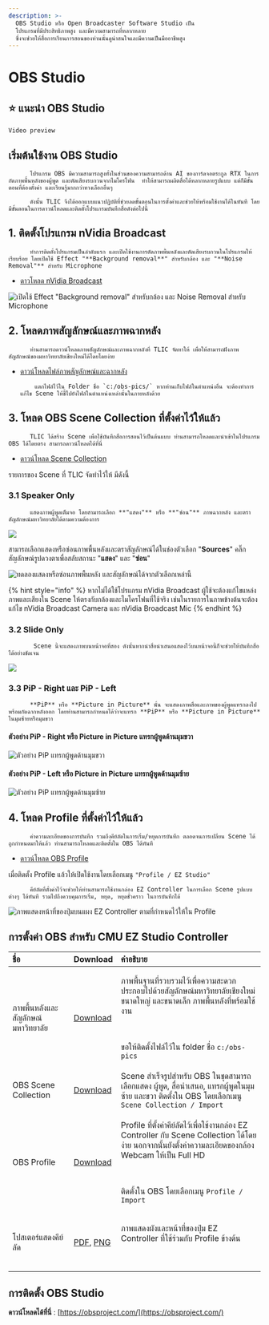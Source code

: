 ```yaml
---
description: >-
  OBS Studio หรือ Open Broadcaster Software Studio เป็น
  โปรแกรมที่มีประสิทธิภาพสูง และมีความสามารถที่หลากหลาย
  ซึ่งจะช่วยให้สื่อการเรียนการสอนของท่านนั้นดูน่าสนใจและมีความเป็นมืออาชีพสูง
---
```


# OBS Studio

## ⭐ แนะนำ OBS Studio

```text
Video preview
```

## เริ่มต้นใช้งาน OBS Studio

          โปรแกรม OBS มีความสามารถสูงทั้งในส่วนของความสามารถด้าน AI ของการ์ดจอตระกูล RTX ในการกัดภาพพื้นหลังของผู้พูด และตัดเสียงรบกวนจากไมโครโฟน  ทำให้สามารถผลิตสื่อได้หลากหลายรูปแบบ แต่ก็มีขั้นตอนที่ต้องตั้งค่า และเรียนรู้มากกว่าทางเลือกอื่นๆ  

          ดังนั้น TLIC จึงได้ออกแบบแนวปฏิบัติที่ช่วยลดขั้นตอนในการตั้งค่าและช่วยให้พร้อมใช้งานได้ในทันที โดยมีขั้นตอนในการดาวน์โหลดและติดตั้งโปรแกรมบันทึกสื่อดังต่อไปนี้

## 1. ติดตั้งโปรแกรม nVidia Broadcast  <a id="1-nvidia-broadcast"></a>

          ทำการติดตั้งโปรแกรมเป็นลำดับแรก และเปิดใช้งานการตัดภาพพื้นหลังและตัดเสียงรบกวนในโปรแกรมให้เรียบร้อย โดยเปิดใช้ Effect "**Background removal**" สำหรับกล้อง และ "**Noise Removal"** สำหรับ Microphone

* [ดาวโหลด nVidia Broadcast]()

![&#xE40;&#xE1B;&#xE34;&#xE14;&#xE43;&#xE0A;&#xE49; Effect &quot;Background removal&quot; &#xE2A;&#xE33;&#xE2B;&#xE23;&#xE31;&#xE1A;&#xE01;&#xE25;&#xE49;&#xE2D;&#xE07; &#xE41;&#xE25;&#xE30; Noise Removal &#xE2A;&#xE33;&#xE2B;&#xE23;&#xE31;&#xE1A; Microphone](https://gblobscdn.gitbook.com/assets%2F-MacQbJEhin4rokH3Cup%2F-Mb11GznRqeEU6YNCfJ6%2F-Mb196R_9s-ua9mG_y8R%2Fimage.png?alt=media&token=5f7e7af3-16e8-4757-a617-d0847b11c8e6)

## 2. โหลดภาพสัญลักษณ์และภาพฉากหลัง <a id="2"></a>

          ท่านสามารถดาวน์โหลดภาพสัญลักษณ์และภาพฉากหลังที่ TLIC จัดหาให้ เพื่อให้สามารถฝังภาพสัญลักษณ์ของมหาวิทยาลัยเชียงใหม่ได้โดยโดยง่าย

* [ดาวน์โหลดไฟล์ภาพสัญลักษณ์และฉากหลัง]()

          แตกไฟล์ไว้ใน Folder ชื่อ `c:/obs-pics/` หากท่านเก็บไฟล์ในตำแหน่งอื่น จะต้องทำการแก้ไข Scene ให้ชี้ไปยังไฟล์ในตำแหน่งเหล่านั้นในภายหลังด้วย

## 3. โหลด OBS Scene Collection ที่ตั้งค่าไว้ให้แล้ว <a id="3-obs-scene-collection"></a>

          TLIC ได้สร้าง Scene เพื่อใช้บันทึกสื่อการสอนไว้เป็นต้นแบบ ท่านสามารถโหลดและนำเข้าในโปรแกรม OBS ได้โดยตรง สามารถดาวน์โหลดได้ที่นี่

* [ดาวน์โหลด Scene Collection]()

รายการของ Scene ที่ TLIC จัดทำไว้ให้ มีดังนี้

### 3.1 Speaker Only <a id="3-1-speaker-only"></a>

          แสดงภาพผู้พูดเต็มจอ โดยสามารถเลือก **"แสดง"** หรือ **"ซ่อน"** ภาพฉากหลัง และตราสัญลักษณ์มหาวิทยาลัยได้ตามความต้องการ

![](https://gblobscdn.gitbook.com/assets%2F-MacQbJEhin4rokH3Cup%2F-Mb11GznRqeEU6YNCfJ6%2F-Mb17aADETL0Q1x12NGm%2Fimage.png?alt=media&token=bd8a1c35-c694-4263-b00a-c3f312fad088)

สามารถเลือกแสดงหรือซ่อนภาพพื้นหลังและตราสัญลักษณ์ได้ในช่องตัวเลือก "**Sources**" คลิ๊กสัญลักษณ์รูปดวงตาเพื่อสลับสถานะ "**แสดง**" และ "**ซ่อน**"

![&#xE17;&#xE14;&#xE25;&#xE2D;&#xE07;&#xE41;&#xE2A;&#xE14;&#xE07;&#xE2B;&#xE23;&#xE37;&#xE2D;&#xE0B;&#xE48;&#xE2D;&#xE19;&#xE20;&#xE32;&#xE1E;&#xE1E;&#xE37;&#xE49;&#xE19;&#xE2B;&#xE25;&#xE31;&#xE07; &#xE41;&#xE25;&#xE30;&#xE2A;&#xE31;&#xE0D;&#xE25;&#xE31;&#xE01;&#xE29;&#xE13;&#xE4C;&#xE44;&#xE14;&#xE49;&#xE08;&#xE32;&#xE01;&#xE15;&#xE31;&#xE27;&#xE40;&#xE25;&#xE37;&#xE2D;&#xE01;&#xE40;&#xE2B;&#xE25;&#xE48;&#xE32;&#xE19;&#xE35;&#xE49;](https://gblobscdn.gitbook.com/assets%2F-MacQbJEhin4rokH3Cup%2F-Mb11GznRqeEU6YNCfJ6%2F-Mb17sgOT2jt9iEkaOzR%2Fimage.png?alt=media&token=d7cc43c1-3897-40aa-99d9-027feadc5327)

{% hint style="info" %}
หากไม่ได้ใช้โปรแกรม nVidia Broadcast ผู้ใช้จะต้องแก้ไขแหล่งภาพและเสียงใน Scene ให้ตรงกับกล้องและไมโครโฟนที่ใช้จริง เช่นในรายการในภาพข้างต้นจะต้องแก้ไข nVidia Broadcast Camera และ nVidia Broadcast Mic 
{% endhint %}

### 3.2 Slide Only <a id="3-2-slide-only"></a>

           Scene นี้จะแสดงภาพบนหน้าจอที่สอง ดังนั้นหากนำสื่อนำเสนอแสดงไว้บนหน้าจอนี้ก็จะช่วยให้บันทึกสื่อได้อย่างชัดเจน

![](https://gblobscdn.gitbook.com/assets%2F-MacQbJEhin4rokH3Cup%2F-Mb11GznRqeEU6YNCfJ6%2F-Mb16gyAG2aVPwW3o0im%2Fimage.png?alt=media&token=201bd04c-aa78-4a5a-a507-4ebdffaa9630)

### 3.3 PiP - Right และ PiP - Left <a id="3-3-pip-right-pip-left"></a>

          **PiP** หรือ **Picture in Picture** นั้น จะแสดงภาพสื่อและภาพของผู้พูดแทรกลงไปพร้อมกัดฉากหลังออก โดยท่านสามารถกำหนดได้ว่าจะแทรก **PiP** หรือ **Picture in Picture** ในมุมซ้ายหรือมุมขวา 

#### ตัวอย่าง  PiP - Right หรือ **Picture in Picture** แทรกผู้พูดด้านมุมขวา

![&#xE15;&#xE31;&#xE27;&#xE2D;&#xE22;&#xE48;&#xE32;&#xE07; PiP &#xE41;&#xE17;&#xE23;&#xE01;&#xE1C;&#xE39;&#xE49;&#xE1E;&#xE39;&#xE14;&#xE14;&#xE49;&#xE32;&#xE19;&#xE21;&#xE38;&#xE21;&#xE02;&#xE27;&#xE32;](https://gblobscdn.gitbook.com/assets%2F-MacQbJEhin4rokH3Cup%2F-Mb19JFcF2zQ-45d-mbE%2F-Mb19vyL8voQQPoYnGZT%2Fimage.png?alt=media&token=a90e3041-d919-4eba-9ca7-da846a8a9a54)

#### ตัวอย่าง  PiP - Left หรือ **Picture in Picture** แทรกผู้พูดด้านมุมซ้าย

![&#xE15;&#xE31;&#xE27;&#xE2D;&#xE22;&#xE48;&#xE32;&#xE07; PiP &#xE41;&#xE17;&#xE23;&#xE01;&#xE1C;&#xE39;&#xE49;&#xE1E;&#xE39;&#xE14;&#xE14;&#xE49;&#xE32;&#xE19;&#xE21;&#xE38;&#xE21;&#xE0B;&#xE49;&#xE32;&#xE22;](https://gblobscdn.gitbook.com/assets%2F-MacQbJEhin4rokH3Cup%2F-Mb19JFcF2zQ-45d-mbE%2F-Mb1ADdbdhZFR8cR6xqg%2Fimage.png?alt=media&token=12f51364-116a-4c09-af95-0a2bdd97baa7)

## 4. โหลด Profile ที่ตั้งค่าไว้ให้แล้ว <a id="4-profile"></a>

          ค่าความละเอียดของการบันทึก รวมถึงคีย์ลัดในการเริ่ม/หยุดการบันทึก ตลอดจนการเปลี่ยน Scene ได้ถูกกำหนดมาให้แล้ว ท่านสามารถโหลดและติดตั้งใน OBS ได้ทันที

* [ดาวน์โหลด OBS Profile ]()

เมื่อติดตั้ง Profile แล้วให้เปิดใช้งานโดยเลือกเมนู `"Profile / EZ Studio"`

          คีย์ลัดที่ตั้งค่าไว้จะช่วยให้ท่านสามารถใช้งานกล่อง EZ Controller ในการเลือก Scene รูปแบบต่างๆ ได้ทันที รวมไปถึงควบคุมการเริ่ม, หยุด, หยุดชั่วคราว ในการบันทึกได้

![&#xE20;&#xE32;&#xE1E;&#xE41;&#xE2A;&#xE14;&#xE07;&#xE2B;&#xE19;&#xE49;&#xE32;&#xE17;&#xE35;&#xE48;&#xE02;&#xE2D;&#xE07;&#xE1B;&#xE38;&#xE48;&#xE21;&#xE1A;&#xE19;&#xE41;&#xE1C;&#xE07; EZ Controller &#xE15;&#xE32;&#xE21;&#xE17;&#xE35;&#xE48;&#xE01;&#xE33;&#xE2B;&#xE19;&#xE14;&#xE44;&#xE27;&#xE49;&#xE43;&#xE2B;&#xE49;&#xE43;&#xE19; Profile](https://gblobscdn.gitbook.com/assets%2F-MacQbJEhin4rokH3Cup%2F-Mb1B61xAkZ_u3NFpZm4%2F-Mb1DaL15vKIiaRm5bhf%2Fimage.png?alt=media&token=1dfb3743-4d9d-40a2-b03b-9b534ada7330)

## การตั้งค่า OBS สำหรับ CMU EZ Studio Controller <a id="obs-ez-studio"></a>

<table>
  <thead>
    <tr>
      <th style="text-align:left">&#xE0A;&#xE37;&#xE48;&#xE2D;</th>
      <th style="text-align:left">Download</th>
      <th style="text-align:left">&#xE04;&#xE33;&#xE2D;&#xE18;&#xE34;&#xE1A;&#xE32;&#xE22;</th>
    </tr>
  </thead>
  <tbody>
    <tr>
      <td style="text-align:left">&#xE20;&#xE32;&#xE1E;&#xE1E;&#xE37;&#xE49;&#xE19;&#xE2B;&#xE25;&#xE31;&#xE07;&#xE41;&#xE25;&#xE30;&#xE2A;&#xE31;&#xE0D;&#xE25;&#xE31;&#xE01;&#xE29;&#xE13;&#xE4C;&#xE21;&#xE2B;&#xE32;&#xE27;&#xE34;&#xE17;&#xE22;&#xE32;&#xE25;&#xE31;&#xE22;</td>
      <td
      style="text-align:left"><a href="https://o365cmu-my.sharepoint.com/personal/arnan_s_cmu_ac_th1/_layouts/15/onedrive.aspx?id=%2Fpersonal%2Farnan%5Fs%5Fcmu%5Fac%5Fth1%2FDocuments%2FITSC%2FTLIC%2FEz%20Studio%2FOBS%20Settings%2Fobs%2Dpics%2Ezip&amp;parent=%2Fpersonal%2Farnan%5Fs%5Fcmu%5Fac%5Fth1%2FDocuments%2FITSC%2FTLIC%2FEz%20Studio%2FOBS%20Settings&amp;originalPath=aHR0cHM6Ly9vMzY1Y211LW15LnNoYXJlcG9pbnQuY29tLzp1Oi9nL3BlcnNvbmFsL2FybmFuX3NfY211X2FjX3RoMS9FY3Y2cG4yZExIbE9wQXJsQWYtMXJCY0JJc3FFVXJ6YklRZ2VtWW5VdDN3OU9nP3J0aW1lPTFWUmRkZzhyMlVn">Download</a>
        </td>
        <td style="text-align:left">
          <p>&#xE20;&#xE32;&#xE1E;&#xE1E;&#xE37;&#xE49;&#xE19;&#xE10;&#xE32;&#xE19;&#xE17;&#xE35;&#xE48;&#xE23;&#xE27;&#xE1A;&#xE23;&#xE27;&#xE21;&#xE44;&#xE27;&#xE49;&#xE40;&#xE1E;&#xE37;&#xE48;&#xE2D;&#xE04;&#xE27;&#xE32;&#xE21;&#xE2A;&#xE30;&#xE14;&#xE27;&#xE01;
            &#xE1B;&#xE23;&#xE30;&#xE01;&#xE2D;&#xE1A;&#xE44;&#xE1B;&#xE14;&#xE49;&#xE27;&#xE22;&#xE2A;&#xE31;&#xE0D;&#xE25;&#xE31;&#xE01;&#xE29;&#xE13;&#xE4C;&#xE21;&#xE2B;&#xE32;&#xE27;&#xE34;&#xE17;&#xE22;&#xE32;&#xE25;&#xE31;&#xE22;&#xE40;&#xE0A;&#xE35;&#xE22;&#xE07;&#xE43;&#xE2B;&#xE21;&#xE48;
            &#xE02;&#xE19;&#xE32;&#xE14;&#xE43;&#xE2B;&#xE0D;&#xE48; &#xE41;&#xE25;&#xE30;&#xE02;&#xE19;&#xE32;&#xE14;&#xE40;&#xE25;&#xE47;&#xE01;
            &#xE20;&#xE32;&#xE1E;&#xE1E;&#xE37;&#xE49;&#xE19;&#xE2B;&#xE25;&#xE31;&#xE07;&#xE17;&#xE35;&#xE48;&#xE1E;&#xE23;&#xE49;&#xE2D;&#xE21;&#xE43;&#xE0A;&#xE49;&#xE07;&#xE32;&#xE19;</p>
          <p>&#x200B;</p>
          <p>&#xE02;&#xE2D;&#xE43;&#xE2B;&#xE49;&#xE15;&#xE34;&#xE14;&#xE15;&#xE31;&#xE49;&#xE07;&#xE44;&#xE1F;&#xE25;&#xE4C;&#xE44;&#xE27;&#xE49;&#xE43;&#xE19;
            folder &#xE0A;&#xE37;&#xE48;&#xE2D; <code>c:/obs-pics</code>
          </p>
        </td>
    </tr>
    <tr>
      <td style="text-align:left">OBS Scene Collection</td>
      <td style="text-align:left"><a href="https://o365cmu-my.sharepoint.com/personal/arnan_s_cmu_ac_th1/_layouts/15/onedrive.aspx?id=%2Fpersonal%2Farnan%5Fs%5Fcmu%5Fac%5Fth1%2FDocuments%2FITSC%2FTLIC%2FEz%20Studio%2FOBS%20Settings%2FTLIC%5FEZ%5FStudio%2Ejson&amp;parent=%2Fpersonal%2Farnan%5Fs%5Fcmu%5Fac%5Fth1%2FDocuments%2FITSC%2FTLIC%2FEz%20Studio%2FOBS%20Settings&amp;originalPath=aHR0cHM6Ly9vMzY1Y211LW15LnNoYXJlcG9pbnQuY29tLzp1Oi9nL3BlcnNvbmFsL2FybmFuX3NfY211X2FjX3RoMS9FZWJhM21lTGJONUJwX3NTeWtzRGdmSUJhb19kWWJsS01IVkVYVG5MUVdnZi1BP3J0aW1lPTFIeXVTcFlwMlVn">Download</a>
      </td>
      <td style="text-align:left">Scene &#xE2A;&#xE33;&#xE40;&#xE23;&#xE47;&#xE08;&#xE23;&#xE39;&#xE1B;&#xE2A;&#xE33;&#xE2B;&#xE23;&#xE31;&#xE1A;
        OBS &#xE43;&#xE19;&#xE0A;&#xE38;&#xE14;&#xE2A;&#xE32;&#xE21;&#xE32;&#xE23;&#xE16;&#xE40;&#xE25;&#xE37;&#xE2D;&#xE01;&#xE41;&#xE2A;&#xE14;&#xE07;
        &#xE1C;&#xE39;&#xE49;&#xE1E;&#xE39;&#xE14;, &#xE2A;&#xE37;&#xE48;&#xE2D;&#xE19;&#xE33;&#xE40;&#xE2A;&#xE19;&#xE2D;,
        &#xE41;&#xE17;&#xE23;&#xE01;&#xE1C;&#xE39;&#xE49;&#xE1E;&#xE39;&#xE14;&#xE43;&#xE19;&#xE21;&#xE38;&#xE21;&#xE0B;&#xE49;&#xE32;&#xE22;
        &#xE41;&#xE25;&#xE30;&#xE02;&#xE27;&#xE32; &#xE15;&#xE34;&#xE14;&#xE15;&#xE31;&#xE49;&#xE07;&#xE43;&#xE19;
        OBS &#xE42;&#xE14;&#xE22;&#xE40;&#xE25;&#xE37;&#xE2D;&#xE01;&#xE40;&#xE21;&#xE19;&#xE39; <code>Scene Collection / Import</code>
      </td>
    </tr>
    <tr>
      <td style="text-align:left">OBS Profile</td>
      <td style="text-align:left"><a href="https://o365cmu-my.sharepoint.com/personal/arnan_s_cmu_ac_th1/_layouts/15/onedrive.aspx?id=%2Fpersonal%2Farnan%5Fs%5Fcmu%5Fac%5Fth1%2FDocuments%2FITSC%2FTLIC%2FEz%20Studio%2FOBS%20Settings%2FEZ%5FStudio%5FProfile%2Ezip&amp;parent=%2Fpersonal%2Farnan%5Fs%5Fcmu%5Fac%5Fth1%2FDocuments%2FITSC%2FTLIC%2FEz%20Studio%2FOBS%20Settings&amp;originalPath=aHR0cHM6Ly9vMzY1Y211LW15LnNoYXJlcG9pbnQuY29tLzp1Oi9nL3BlcnNvbmFsL2FybmFuX3NfY211X2FjX3RoMS9FYlh2NFlpOUlzMVBvMzlyT2E1TWVTNEIwS2pQX2VLZ01vRVZtWGxudDNtZ2N3P3J0aW1lPUlIMTRVNVlwMlVn">Download</a>
      </td>
      <td style="text-align:left">
        <p>Profile &#xE17;&#xE35;&#xE48;&#xE15;&#xE31;&#xE49;&#xE07;&#xE04;&#xE48;&#xE32;&#xE04;&#xE35;&#xE22;&#xE4C;&#xE25;&#xE31;&#xE14;&#xE44;&#xE27;&#xE49;&#xE40;&#xE1E;&#xE37;&#xE48;&#xE2D;&#xE43;&#xE0A;&#xE49;&#xE07;&#xE32;&#xE19;&#xE01;&#xE25;&#xE48;&#xE2D;&#xE07;
          EZ Controller &#xE01;&#xE31;&#xE1A; Scene Collection &#xE44;&#xE14;&#xE49;&#xE42;&#xE14;&#xE22;&#xE07;&#xE48;&#xE32;&#xE22;
          &#xE19;&#xE2D;&#xE01;&#xE08;&#xE32;&#xE01;&#xE19;&#xE31;&#xE49;&#xE19;&#xE22;&#xE31;&#xE07;&#xE15;&#xE31;&#xE49;&#xE07;&#xE04;&#xE48;&#xE32;&#xE04;&#xE27;&#xE32;&#xE21;&#xE25;&#xE30;&#xE40;&#xE2D;&#xE35;&#xE22;&#xE14;&#xE02;&#xE2D;&#xE07;&#xE01;&#xE25;&#xE49;&#xE2D;&#xE07;
          Webcam &#xE43;&#xE2B;&#xE49;&#xE40;&#xE1B;&#xE47;&#xE19; Full HD</p>
        <p>&#x200B;</p>
        <p>&#xE15;&#xE34;&#xE14;&#xE15;&#xE31;&#xE49;&#xE07;&#xE43;&#xE19; OBS &#xE42;&#xE14;&#xE22;&#xE40;&#xE25;&#xE37;&#xE2D;&#xE01;&#xE40;&#xE21;&#xE19;&#xE39; <code>Profile / Import</code>
        </p>
      </td>
    </tr>
    <tr>
      <td style="text-align:left">&#xE42;&#xE1B;&#xE2A;&#xE40;&#xE15;&#xE2D;&#xE23;&#xE4C;&#xE41;&#xE2A;&#xE14;&#xE07;&#xE04;&#xE35;&#xE22;&#xE4C;&#xE25;&#xE31;&#xE14;</td>
      <td
      style="text-align:left"><a href="https://o365cmu-my.sharepoint.com/personal/arnan_s_cmu_ac_th1/_layouts/15/onedrive.aspx?id=%2Fpersonal%2Farnan%5Fs%5Fcmu%5Fac%5Fth1%2FDocuments%2FITSC%2FTLIC%2FEz%20Studio%2FOBS%20Settings%2FEz%20Controller%20Key%20Mappings%2Epdf&amp;parent=%2Fpersonal%2Farnan%5Fs%5Fcmu%5Fac%5Fth1%2FDocuments%2FITSC%2FTLIC%2FEz%20Studio%2FOBS%20Settings&amp;originalPath=aHR0cHM6Ly9vMzY1Y211LW15LnNoYXJlcG9pbnQuY29tLzpiOi9nL3BlcnNvbmFsL2FybmFuX3NfY211X2FjX3RoMS9FWElMZlVvXzB0Qkx2LWNhZG5GNURvRUJib2VhSVNLTkNoNUNqOHZsWXpydFZBP3J0aW1lPUJMUnhYSllwMlVn">PDF</a>,
        <a
        href="https://o365cmu-my.sharepoint.com/personal/arnan_s_cmu_ac_th1/_layouts/15/onedrive.aspx?id=%2Fpersonal%2Farnan%5Fs%5Fcmu%5Fac%5Fth1%2FDocuments%2FITSC%2FTLIC%2FEz%20Studio%2FOBS%20Settings%2Fez%20controller%20key%20mappings%2Epng&amp;parent=%2Fpersonal%2Farnan%5Fs%5Fcmu%5Fac%5Fth1%2FDocuments%2FITSC%2FTLIC%2FEz%20Studio%2FOBS%20Settings&amp;originalPath=aHR0cHM6Ly9vMzY1Y211LW15LnNoYXJlcG9pbnQuY29tLzppOi9nL3BlcnNvbmFsL2FybmFuX3NfY211X2FjX3RoMS9FZHpzWDVmX2ptUk1oTkV3VnRoOG1Zd0JSTWFiNUdVSktkSy02MUxSQWkyYTl3P3J0aW1lPXFMNDBaSllwMlVn">PNG</a>
          </td>
          <td style="text-align:left">
            <p>&#xE20;&#xE32;&#xE1E;&#xE41;&#xE2A;&#xE14;&#xE07;&#xE1C;&#xE31;&#xE07;&#xE41;&#xE25;&#xE30;&#xE2B;&#xE19;&#xE49;&#xE32;&#xE17;&#xE35;&#xE48;&#xE02;&#xE2D;&#xE07;&#xE1B;&#xE48;&#xE38;&#xE21;
              EZ Controller &#xE17;&#xE35;&#xE48;&#xE43;&#xE0A;&#xE49;&#xE23;&#xE48;&#xE27;&#xE21;&#xE01;&#xE31;&#xE1A;
              Profile &#xE02;&#xE49;&#xE32;&#xE07;&#xE15;&#xE49;&#xE19;</p>
            <p>&#x200B;</p>
          </td>
    </tr>
  </tbody>
</table>

## การติดตั้ง OBS Studio 

**ดาวน์โหลดได้ที่นี่** : [https://obsproject.com/](https://obsproject.com/)

